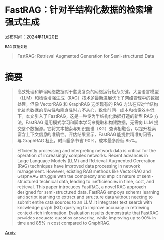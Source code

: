 # FastRAG：针对半结构化数据的检索增强式生成

发布时间：2024年11月20日

`RAG` `数据处理`

> FastRAG: Retrieval Augmented Generation for Semi-structured Data

# 摘要

> 高效处理和解读网络数据对于愈发复杂的网络运行极为关键。大型语言模型（LLM）和检索增强生成（RAG）技术的最新进展优化了网络管理中的数据处理。但像 VectorRAG 和 GraphRAG 这类现有的 RAG 方法在应对半结构化技术数据的复杂性和隐含性时力不从心，致使时间、成本和检索效率低下。本文引入了 FastRAG，这是一种专为半结构化数据打造的新型 RAG 方法。FastRAG 运用模式学习和脚本学习来提取和构建数据，无需向 LLM 提交整个数据源。它将文本搜索与知识图谱（KG）查询相融合，以提升检索富含上下文信息的准确性。评估结果显示，FastRAG 能提供精准的问答，与 GraphRAG 相比，时间最多节省 90%，成本最多降低 85%。

> Efficiently processing and interpreting network data is critical for the operation of increasingly complex networks. Recent advances in Large Language Models (LLM) and Retrieval-Augmented Generation (RAG) techniques have improved data processing in network management. However, existing RAG methods like VectorRAG and GraphRAG struggle with the complexity and implicit nature of semi-structured technical data, leading to inefficiencies in time, cost, and retrieval. This paper introduces FastRAG, a novel RAG approach designed for semi-structured data. FastRAG employs schema learning and script learning to extract and structure data without needing to submit entire data sources to an LLM. It integrates text search with knowledge graph (KG) querying to improve accuracy in retrieving context-rich information. Evaluation results demonstrate that FastRAG provides accurate question answering, while improving up to 90% in time and 85% in cost compared to GraphRAG.

[Arxiv](https://arxiv.org/abs/2411.13773)